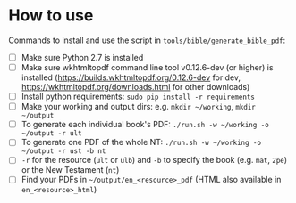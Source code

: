 # How to use

Commands to install and use the script in `tools/bible/generate_bible_pdf`:

- [ ] Make sure Python 2.7 is installed
- [ ] Make sure wkhtmltopdf command line tool v0.12.6-dev (or higher) is installed (https://builds.wkhtmltopdf.org/0.12.6-dev for dev, https://wkhtmltopdf.org/downloads.html for other downloads)
- [ ] Install python requirements: `sudo pip install -r requirements`
- [ ] Make your working and output dirs: e.g. `mkdir ~/working`, `mkdir ~/output`
- [ ] To generate each individual book's PDF: `./run.sh -w ~/working -o ~/output -r ult`
- [ ] To generate one PDF of the whole NT: `./run.sh -w ~/working -o ~/output -r ust -b nt`
- [ ] `-r` for the resource (`ult` or `ulb`) and `-b` to specify the book (e.g. `mat`, `2pe`) or the New Testament (`nt`)
- [ ] Find your PDFs in `~/output/en_<resource>_pdf` (HTML also available in `en_<resource>_html`)
